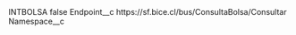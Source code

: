 <?xml version="1.0" encoding="UTF-8"?>
<CustomMetadata xmlns="http://soap.sforce.com/2006/04/metadata" xmlns:xsi="http://www.w3.org/2001/XMLSchema-instance" xmlns:xsd="http://www.w3.org/2001/XMLSchema">
    <label>INTBOLSA</label>
    <protected>false</protected>
    <values>
        <field>Endpoint__c</field>
        <value xsi:type="xsd:string">https://sf.bice.cl/bus/ConsultaBolsa/Consultar</value>
    </values>
    <values>
        <field>Namespace__c</field>
        <value xsi:nil="true"/>
    </values>
</CustomMetadata>
